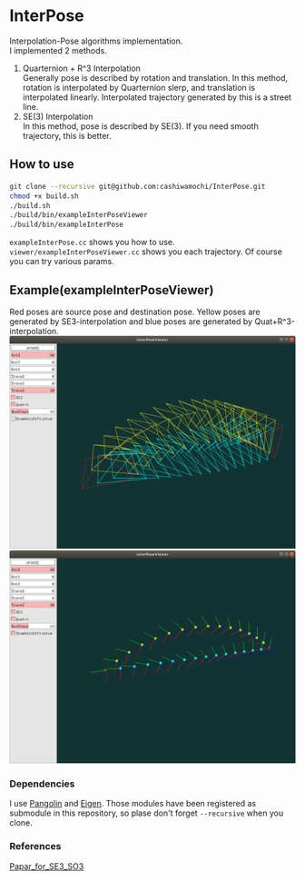 # InterPose
Interpolation-Pose algorithms implementation.  
I implemented 2 methods.   
1. Quarternion + R^3 Interpolation  
Generally pose is described by rotation and translation. In this method, rotation is interpolated by Quarternion slerp, and translation is interpolated linearly. Interpolated trajectory generated by this is a street line. 
2. SE(3) Interpolation  
In this method, pose is described by SE(3). If you need smooth trajectory, this is better.

## How to use
```bash
git clone --recursive git@github.com:cashiwamochi/InterPose.git
chmod +x build.sh
./build.sh
./build/bin/exampleInterPoseViewer
./build/bin/exampleInterPose
```
`exampleInterPose.cc` shows you how to use.  
`viewer/exampleInterPoseViewer.cc` shows you each trajectory. Of course you can try various params.

## Example(exampleInterPoseViewer)
Red poses are source pose and destination pose. Yellow poses are generated by SE3-interpolation and blue poses are generated by Quat+R^3-interpolation. 
![frustum-mode](./images/frustum.png)
![axis-mode](./images/axis.png)

### Dependencies
I use [Pangolin](https://github.com/stevenlovegrove/Pangolin) and [Eigen](https://gitlab.com/libeigen/eigen).
Those modules have been registered as submodule in this repository, so plase don't forget `--recursive` when you clone.

### References
[Papar_for_SE3_SO3](https://gist.github.com/cashiwamochi/05df51370ccd1d14827fbbaba88e9cce)
